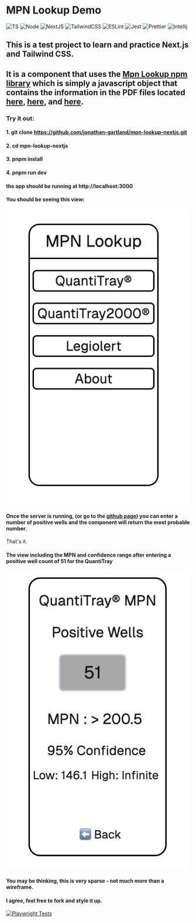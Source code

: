 # MPN Lookup Demo

![TS](https://img.shields.io/badge/TypeScript-007ACC?style=for-the-badge&logo=typescript&logoColor=white)
![Node](https://img.shields.io/badge/Node.js-43853D?style=for-the-badge&logo=node.js&logoColor=white)
![NextJS](https://img.shields.io/badge/next.js-000000?style=for-the-badge&logo=nextdotjs&logoColor=white)
![TailwindCSS](https://img.shields.io/badge/Tailwind_CSS-38B2AC?style=for-the-badge&logo=tailwind-css&logoColor=white)
![ESLint](https://img.shields.io/badge/eslint-3A33D1?style=for-the-badge&logo=eslint&logoColor=white)
![Jest](https://img.shields.io/badge/Jest-323330?style=for-the-badge&logo=Jest&logoColor=white)
![Prettier](https://img.shields.io/badge/prettier-1A2C34?style=for-the-badge&logo=prettier&logoColor=F7BA3E)
![Intellij](https://img.shields.io/badge/IntelliJ_IDEA-000000.svg?style=for-the-badge&logo=intellij-idea&logoColor=white)

## This is a test project to learn and practice Next.js and Tailwind CSS.

## It is a component that uses the [Mpn Lookup npm library](https://www.npmjs.com/package/mpn-lookup) which is simply a javascript object that contains the information in the PDF files located [here](https://www.idexx.com/files/qt97mpntable.pdf), [here](https://www.idexx.com/files/51-well-quanti-tray-mpn-table-h-en.pdf), and [here](https://www.idexx.com/files/quanti-tray-legiolert-mpn-table.pdf).

### Try it out:

#### 1. git clone https://github.com/jonathan-gartland/mpn-lookup-nextjs.git

#### 2. cd mpn-lookup-nextjs

#### 3. pnpm install

#### 4. pnpm run dev

#### the app should be running at http://localhost:3000

#### You should be seeing this view:

![home view](./public/home.jpg "Home View")

#### Once the server is running, (or go to the [github page](https://jonathan-gartland.github.io/mpn-lookup-nextjs)) you can enter a number of positive wells and the component will return the most probable number.

That's it.

#### The view including the MPN and confidence range after entering a positive well count of 51 for the QuantiTray

![QuantiTray](./public/qt.jpg "QuantiTray View")

#### You may be thinking, this is very sparse - not much more than a wireframe.

#### I agree, feel free to fork and style it up.  

[![Playwright Tests](https://github.com/jonathan-gartland/mpn-lookup-nextjs/actions/workflows/playwright.yml/badge.svg?branch=development)](https://github.com/jonathan-gartland/mpn-lookup-nextjs/actions/workflows/playwright.yml)  
<div align="center">
    	<a href="https://raw.githubusercontent.com/jonathan-gartland/mpn-lookup-nextjs/main/LICENSE" rel="nofollow">
</div>

<br/>



